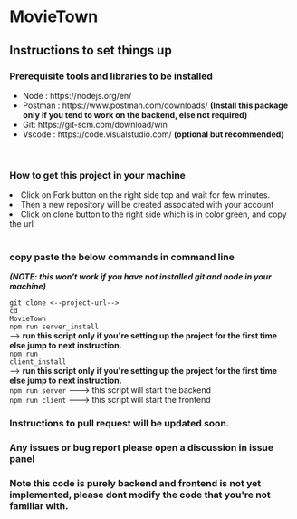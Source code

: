 # MovieTown

## Instructions to set things up

### Prerequisite tools and libraries to be installed

<ul>
  <li>Node : https://nodejs.org/en/</li>
  <li>Postman : https://www.postman.com/downloads/ <b>(Install this package only if you tend to work on the backend, else not required)</b></li>
  <li>Git: https://git-scm.com/download/win</li>
  <li>Vscode : https://code.visualstudio.com/   <b>(optional but recommended)</b></li> 
</ul>
<br>

### How to get this project in your machine

<li>Click on Fork button on the right side top and wait for few minutes.</li>
<li>Then a new repository will be created associated with your account</li>
<li>Click on clone button to the right side which is in color green, and copy the url</li><br>

### copy paste the below commands in command line

<b><i>(NOTE: this won't work if you have not installed git and node in your machine)</i></b>

<code>git clone <--project-url--></code><br>
<code>cd MovieTown</code><br>
<code>npm run server_install</code><br> --> <b>run this script only if you're setting up the project for the first time else jump to next instruction.</b><br>
  <code>npm run client_install</code><br> --> <b>run this script only if you're setting up the project for the first time else jump to next instruction.</b><br>
<code>npm run server</code> ---> this script will start the backend<br>
<code>npm run client</code> ---> this script will start the frontend

### Instructions to pull request will be updated soon.

### Any issues or bug report please open a discussion in issue panel

### Note this code is purely backend and frontend is not yet implemented, please dont modify the code that you're not familiar with.
